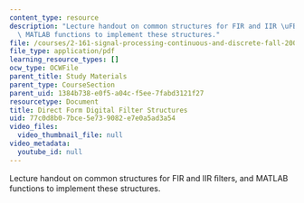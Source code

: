 ```yaml
---
content_type: resource
description: "Lecture handout on common structures for FIR and IIR \uFB01lters, and\
  \ MATLAB functions to implement these structures."
file: /courses/2-161-signal-processing-continuous-and-discrete-fall-2008/77c0d8b07bce5e739082e7e0a5ad3a54_filterstructure.pdf
file_type: application/pdf
learning_resource_types: []
ocw_type: OCWFile
parent_title: Study Materials
parent_type: CourseSection
parent_uid: 1384b738-e0f5-a04c-f5ee-7fabd3121f27
resourcetype: Document
title: Direct Form Digital Filter Structures
uid: 77c0d8b0-7bce-5e73-9082-e7e0a5ad3a54
video_files:
  video_thumbnail_file: null
video_metadata:
  youtube_id: null
---
```

Lecture handout on common structures for FIR and IIR ﬁlters, and MATLAB functions to implement these structures.

